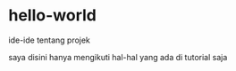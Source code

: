 # hello-world
ide-ide tentang projek

saya disini hanya mengikuti hal-hal yang ada di tutorial saja
